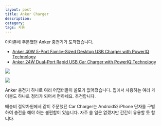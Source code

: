 ```yaml
---
layout: post
title: Anker Charger
description: 
category: 
tags: 지름 
---
```


아마존에 주문했던 Anker 충전기가 도착했습니다.

- 
  [Anker 40W 5-Port Famliy-Sized Desktop USB Charger with PowerIQ Technology](http://www.amazon.com/gp/product/B00GTGETFG/ref=oh_details_o00_s00_i00?ie=UTF8&psc=1)
- [Anker 24W Dual-Port Rapid USB Car Charger with PowerIQ Technology](http://www.amazon.com/gp/product/B00D82O68Y/ref=oh_details_o00_s00_i01?ie=UTF8&psc=1)


![](http://farm4.staticflickr.com/3781/13683202665_548ba600ca.jpg)

![](http://farm8.staticflickr.com/7279/13683257383_c68d42d0b2.jpg)

Anker 충전기 하나로 여러 어댑터들이 쓸모가 없어졌습니다. 집에서 사용하는 여러 케이블도 하나로 정리가
되어서 편하네요. 추천합니다.

배송비 절약차원에서 같이 주문했던 Car Charger는 Android와 iPhone 단자를 구별하여 충전을 해야 하는
불편함이 있습니다. 자주 쓸 일은 없겠지만 간간히 유용할 듯 합니다.
